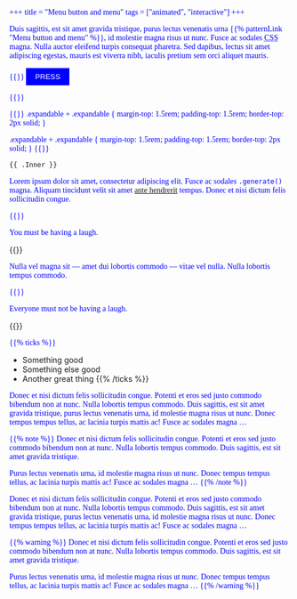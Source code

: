+++
title = "Menu button and menu"
tags = ["animated", "interactive"]
+++

<p>Duis sagittis, est sit amet gravida tristique, purus lectus venenatis urna {{% patternLink "Menu button and menu" %}}, id molestie magna risus ut nunc. Fusce ac sodales <abbr title='Cascading Style Sheets'>CSS</abbr> magna. Nulla auctor eleifend turpis consequat pharetra. Sed dapibus, lectus sit amet adipiscing egestas, mauris est viverra nibh, iaculis pretium sem orci aliquet mauris.</p>

{{<demo>}}
<button aria-pressed="false">Press</button>
<style>
button {
    background: blue;
    color: white;
    border: 0;
    padding: 0.5rem 1rem;
    text-transform: uppercase;
}

[aria-pressed="true"] {
    box-shadow: inset 0 0 0.5rem #000;
}
</style>
<script>
var toggle = demo.querySelector('[aria-pressed]');
console.log(toggle);

toggle.addEventListener('click', (e) => {  
  let pressed = e.target.getAttribute('aria-pressed') === 'true';
  e.target.setAttribute('aria-pressed', !pressed);
});
</script>
{{</demo>}}

{{<codeBlock lang="css" numbered="true">}}
  .expandable + .expandable {
    margin-top: 1.5rem;
    padding-top: 1.5rem;
    border-top: 2px solid;
  }

  .expandable + .expandable {
    margin-top: 1.5rem;
    padding-top: 1.5rem;
    border-top: 2px solid;
  }
{{</codeBlock>}}

```html
{{ .Inner }}
```



<p> Lorem ipsum dolor sit amet, consectetur adipiscing elit. Fusce ac sodales <code>.generate()</code> magna. Aliquam tincidunt velit sit amet <a href='#'>ante hendrerit</a> tempus. Donec et nisi dictum felis sollicitudin congue.</p>

{{<demo caption="Example caption">}}
<p>You must be having a laugh.</p>
<style>
p {
  color: red !important;
  font-family: cursive;
}
</style>
<script>
  demo.querySelector('p').addEventListener('click', function() {
    alert('hello');
  })
</script>
{{</demo>}}

<p>Nulla vel magna sit &mdash; amet dui lobortis commodo &mdash; vitae vel nulla. Nulla lobortis tempus commodo. </p>

{{<demo>}}
<p>Everyone must not be having a laugh.</p>
<style>
p {
  color: blue !important;
  font-family: cursive;
}
</style>
<script>
  demo.querySelector('p').addEventListener('click', function() {
    alert('fuck');
  })
</script>
{{</demo>}}

{{% ticks %}}
  * Something good
  * Something else good
  * Another great thing
{{% /ticks %}}

<p>Donec et nisi dictum felis sollicitudin congue. Potenti et eros sed justo commodo bibendum non at nunc. Nulla lobortis tempus commodo. Duis sagittis, est sit amet gravida tristique, purus lectus venenatis urna, id molestie magna risus ut nunc. Donec tempus tempus tellus, ac lacinia turpis mattis ac! Fusce ac sodales magna &hellip; </p>

{{% note %}}
Donec et nisi dictum felis sollicitudin congue. Potenti et eros sed justo commodo bibendum non at nunc. Nulla lobortis tempus commodo. Duis sagittis, est sit amet gravida tristique.

Purus lectus venenatis urna, id molestie magna risus ut nunc. Donec tempus tempus tellus, ac lacinia turpis mattis ac! Fusce ac sodales magna &hellip;
{{% /note %}}

<p>Donec et nisi dictum felis sollicitudin congue. Potenti et eros sed justo commodo bibendum non at nunc. Nulla lobortis tempus commodo. Duis sagittis, est sit amet gravida tristique, purus lectus venenatis urna, id molestie magna risus ut nunc. Donec tempus tempus tellus, ac lacinia turpis mattis ac! Fusce ac sodales magna &hellip; </p>

{{% warning %}}
Donec et nisi dictum felis sollicitudin congue. Potenti et eros sed justo commodo bibendum non at nunc. Nulla lobortis tempus commodo. Duis sagittis, est sit amet gravida tristique.

Purus lectus venenatis urna, id molestie magna risus ut nunc. Donec tempus tempus tellus, ac lacinia turpis mattis ac! Fusce ac sodales magna &hellip;
{{% /warning %}}
